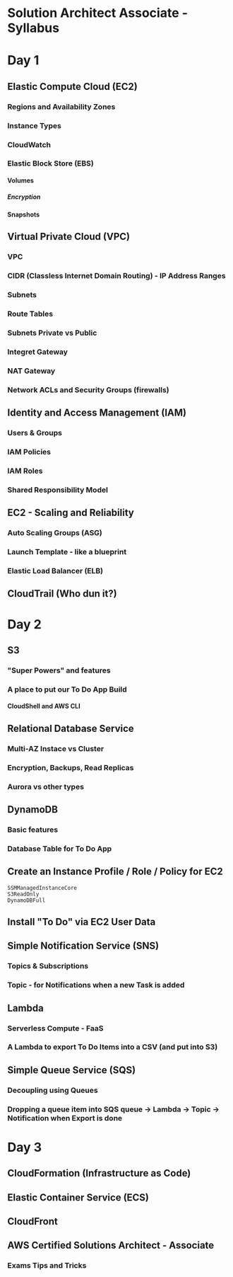 # Solution Architect Associate - Syllabus


# Day 1 

## Elastic Compute Cloud (EC2) 

### Regions and Availability Zones

### Instance Types

### CloudWatch

### Elastic Block Store (EBS)

#### Volumes

##### Encryption

#### Snapshots

## Virtual Private Cloud (VPC) 

### VPC 

### CIDR (Classless Internet Domain Routing) - IP Address Ranges

### Subnets

### Route Tables

### Subnets Private vs Public 

### Integret Gateway

### NAT Gateway

### Network ACLs and Security Groups (firewalls)

## Identity and Access Management (IAM)

### Users & Groups

### IAM Policies

### IAM Roles

### Shared Responsibility Model

## EC2 - Scaling and Reliability 

### Auto Scaling Groups (ASG)

### Launch Template - like a blueprint

### Elastic Load Balancer (ELB)

## CloudTrail (Who dun it?)



# Day 2 

## S3

### "Super Powers" and features

### A place to put our To Do App Build

#### CloudShell and AWS CLI

## Relational Database Service

### Multi-AZ Instace vs Cluster  

### Encryption, Backups, Read Replicas

### Aurora vs other types

## DynamoDB 

### Basic features

### Database Table for To Do App

## Create an Instance Profile / Role / Policy for EC2
    SSMManagedInstanceCore
    S3ReadOnly 
    DynamoDBFull
    
## Install "To Do" via EC2 User Data 



## Simple Notification Service (SNS)

### Topics & Subscriptions

### Topic - for Notifications when a new Task is added

## Lambda

### Serverless Compute - FaaS

### A Lambda to export To Do Items into a CSV (and put into S3)

## Simple Queue Service (SQS)

### Decoupling using Queues

### Dropping a queue item into SQS queue -> Lambda -> Topic -> Notification when Export is done


# Day 3 

## CloudFormation (Infrastructure as Code)

## Elastic Container Service (ECS)

## CloudFront

## AWS Certified Solutions Architect - Associate

### Exams Tips and Tricks


